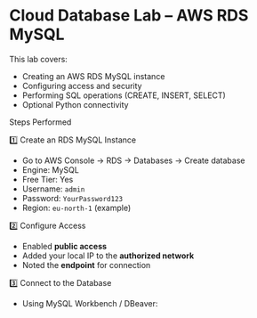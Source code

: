 # Cloud Database Lab – AWS RDS MySQL


This lab covers:
- Creating an AWS RDS MySQL instance
- Configuring access and security
- Performing SQL operations (CREATE, INSERT, SELECT)
- Optional Python connectivity



 Steps Performed

1️⃣ Create an RDS MySQL Instance
- Go to AWS Console → RDS → Databases → Create database
- Engine: MySQL
- Free Tier: Yes
- Username: `admin`  
- Password: `YourPassword123`  
- Region: `eu-north-1` (example)  



2️⃣ Configure Access
- Enabled **public access**  
- Added your local IP to the **authorized network**  
- Noted the **endpoint** for connection

 3️⃣ Connect to the Database
- Using MySQL Workbench / DBeaver:
